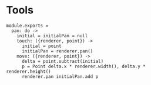 Tools
=====

    module.exports =
      pan: do ->
        initial = initialPan = null
        touch: ({renderer, point}) ->
          initial = point
          initialPan = renderer.pan()
        move: ({renderer, point}) ->
          delta = point.subtract(initial)
          p = Point delta.x * renderer.width(), delta.y * renderer.height()
          renderer.pan initialPan.add p
